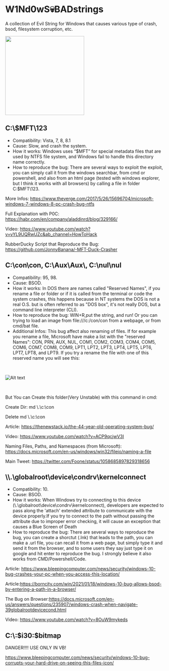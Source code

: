 # W1Nd0wS💀BADstrings
A collection of Evil String for Windows that causes various type of crash, bsod, filesystem corruption, etc.

<img src="https://raw.githubusercontent.com/JonnyBanana/W1Nd0wS_BADstrings/main/img/bad.jpg" alt="" data-canonical-src="https://raw.githubusercontent.com/JonnyBanana/W1Nd0wS_BADstrings/main/img/bad.jpg" width="250" height="250" />


<h2>C:\$MFT\123</h2>

- Compatibility: Vista, 7, 8, 8.1
- Cause: Slow, and crash the system.
- How it works: Windows uses “$MFT” for special metadata files that are used by NTFS file system, and Windows fail to handle this directory name correctly.
- How to reproduce the bug: There are several ways to exploit the exploit, you can simply call it from the windows searchbar, from cmd or powershell, and also from an html page (tested with windows explorer, but I think it works with all browsers) by calling a file in folder C:\$MFT\123.


More Infos:
https://www.theverge.com/2017/5/26/15696704/microsoft-windows-7-windows-8-pc-crash-bug-ntfs

Full Explanation with P0C:
https://habr.com/en/company/aladdinrd/blog/329166/

Video:
https://www.youtube.com/watch?v=vYL9UQRwUZc&ab_channel=HowToHack

RubberDucky Script that Reproduce the Bug:
https://github.com/JonnyBanana/-MFT-Duck-Crasher


<h2>C:\con\con, C:\Aux\Aux\, C:\nul\nul  </h2>

- Compatibility: 95, 98.
- Cause: BSOD.
- How it works: In DOS there are names called "Reserved Names", if you rename a file or folder or if it is called from the terminal or code the system crashes, this happens because in NT systems the DOS is not a real O.S. but is often referred to as "DOS box", it's not really DOS, but a command line interpreter (CLI).
- How to reproduce the bug: WIN+R,put the string, and run! Or you can trying to load an image from file:///c:/con/con from a webpage, or from cmd/bat file.
- Additional Infos: This bug affect also renaming of files. If for example you rename a file,  Microsoft have make a list with the "reserved Names": 
CON, PRN, AUX, NUL, COM1, COM2, COM3, COM4, COM5, COM6, COM7, COM8, COM9, LPT1, LPT2, LPT3, LPT4, LPT5, LPT6, LPT7, LPT8, and LPT9.
If you try a rename the file with one of this reserved name you will see this:

<BR>
  

![Alt text](https://raw.githubusercontent.com/JonnyBanana/W1Nd0wS_BADstrings/main/img/nope.png "W1Nd0wS_BADstrings")


<BR>
  
But You can Create this folder(Very Unstable) with this command in cmd: 

Create Dir:  md \\.\c:\con  

Delete md \\.\c:\con 

Article:
https://thenewstack.io/the-44-year-old-operating-system-bug/

Video:
https://www.youtube.com/watch?v=ACP9qcjwV3I

Naming Files, Paths, and Namespaces (from Microsoft): 
https://docs.microsoft.com/en-us/windows/win32/fileio/naming-a-file

Main Tweet:
https://twitter.com/Foone/status/1058685897829318656


<h2>\\.\globalroot\device\condrv\kernelconnect</h2>

- Compatibility: 10.
- Cause: BSOD.
- How it works: When Windows try to connecting to this device (\\.\globalroot\device\condrv\kernelconnect), developers are expected to pass along the 'attach' extended attribute to communicate with the device properly.If you try to connect to the path without passing the attribute due to improper error checking, it will cause an exception that causes a Blue Screen of Death
- How to reproduce the bug: There are several ways to reproduce the bug, you can create a shorctut (.lnk) that leads to the path, you can make a .url file, you can recall it from a web page, but simply type it and send it from the browser, and to some users they say just type it on google and hit enter to reproduce the bug. I strongly believe it also works from CMD/Powershell/Code.

Article: https://www.bleepingcomputer.com/news/security/windows-10-bug-crashes-your-pc-when-you-access-this-location/

Article:https://borncity.com/win/2021/01/18/windows-10-bug-allows-bsod-by-entering-a-path-in-a-browser/

The Bug on Browser:https://docs.microsoft.com/en-us/answers/questions/235907/windows-crash-when-navigate-39globalrootdevicecond.html

Video: https://www.youtube.com/watch?v=8OuW9mykeds


<h2>C:\:$i30:$bitmap</h2>

DANGER!!!! USE ONLY IN VB!

https://www.bleepingcomputer.com/news/security/windows-10-bug-corrupts-your-hard-drive-on-seeing-this-files-icon/


